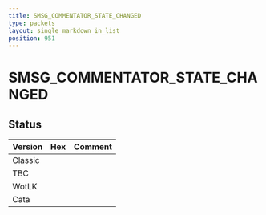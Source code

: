 ```yaml
---
title: SMSG_COMMENTATOR_STATE_CHANGED
type: packets
layout: single_markdown_in_list
position: 951
---
```


# SMSG_COMMENTATOR_STATE_CHANGED

## Status

Version | Hex | Comment
---------- | ---------- | ---------- 
Classic |  |  
TBC |  |  
WotLK |  |  
Cata |  |  
